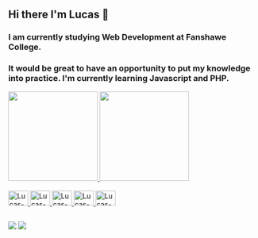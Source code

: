 ## Hi there I'm Lucas 👋 

### I am currently studying Web Development at Fanshawe College.
### It would be great to have an opportunity to put my knowledge into practice. I'm currently learning Javascript and PHP.

<div>
  <a href="https://github.com/lucaskepler">
  <img height="180cm" src="https://github-readme-stats.vercel.app/api?username=lucaskepler&show_icons=true&theme=tokyonight&include_all_commits=true&count_private=true"/>
  <img height="180cm" src="https://github-readme-stats.vercel.app/api/top-langs/?username=lucaskepler&layour=compact&langs_count=16&theme=tokyonight"/>
</div>
<div style="display: inline_block"><br>
  <img allign="center" alt="Lucas-Js" height="30" width="40" src="https://cdn.jsdelivr.net/gh/devicons/devicon/icons/javascript/javascript-original.svg" />
  <img allign="center" alt="Lucas-Js" height="30" width="40" src="https://cdn.jsdelivr.net/gh/devicons/devicon/icons/html5/html5-original.svg" />
  <img allign="center" alt="Lucas-Js" height="30" width="40" src="https://cdn.jsdelivr.net/gh/devicons/devicon/icons/css3/css3-original.svg" />
  <img allign="center" alt="Lucas-Js" height="30" width="40" src="https://cdn.jsdelivr.net/gh/devicons/devicon/icons/php/php-original.svg" />
  <img allign="center" alt="Lucas-Js" height="30" width="40" src="https://cdn.jsdelivr.net/gh/devicons/devicon/icons/mysql/mysql-original.svg" />
</div>

##

<div>
  <a href="https://www.linkedin.com/in/lucasknorstkepler/" target"_blank"><img src="https://img.shields.io/badge/LinkedIn-0077B5?style=for-the-badge&logo=linkedin&logoColor=white" target="_blank"></a>
  <a href="https://instagram.com/lucas_kepler" target"_blank"><img src="https://img.shields.io/badge/Instagram-E4405F?style=for-the-badge&logo=instagram&logoColor=white" target="_blank"></a>
</div>
          
          

<!--
**LucasKepler/LucasKepler** is a ✨ _special_ ✨ repository because its `README.md` (this file) appears on your GitHub profile.

Here are some ideas to get you started:

- 🔭 I’m currently working on ...
- 🌱 I’m currently learning ...
- 👯 I’m looking to collaborate on ...
- 🤔 I’m looking for help with ...
- 💬 Ask me about ...
- 📫 How to reach me: ...
- 😄 Pronouns: ...
- ⚡ Fun fact: ...
-->
